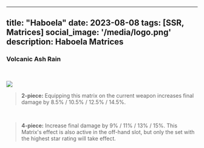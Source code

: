 
---
title: "Haboela"
date: 2023-08-08
tags: [SSR, Matrices]
social_image: '/media/logo.png'
description: Haboela Matrices
---
### Volcanic Ash Rain

</br>

![](https://telegra.ph/file/740497fe2de3d735acce4.png)


> **2-piece:** Equipping this matrix on the current weapon increases final damage by 8.5% / 10.5% / 12.5% / 14.5%.
</br>

> **4-piece:** Increase final damage by 9% / 11% / 13% / 15%. This Matrix's effect is also active in the off-hand slot, but only the set with the highest star rating will take effect.